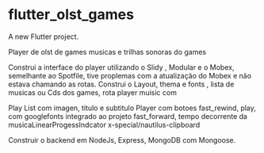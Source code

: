 # flutter_olst_games

A new Flutter project.

Player de olst de games musicas e trilhas sonoras do games

Construi a interface do player utilizando o Slidy , Modular e o Mobex, semelhante ao Spotfile, tive proplemas com a atualização do Mobex e não estava chamando as rotas. 
Construi o Layout, thema e fonts , lista de musicas ou Cds dos games, rota player muisic com   
 
Play List com imagen, titulo e subtitulo                              Player com botoes fast_rewind, play, 
com googlefonts integrado ao projeto                                 fast_forward, tempo decorrente da musicaLinearProgessIndcator                                                                                                             x-special/nautilus-clipboard

                                                                     

Construir o backend em NodeJs, Express, MongoDB com Mongoose.        
